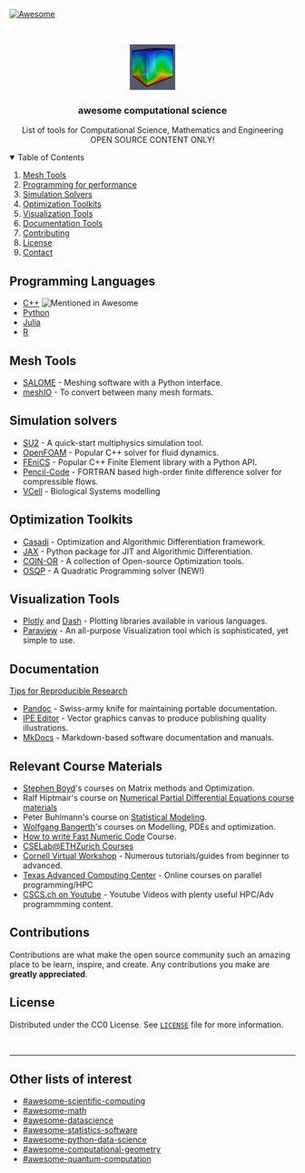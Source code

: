 <!-- PROJECT SHIELDS -->
<!--
*** I'm using markdown "reference style" links for readability.
*** Reference links are enclosed in brackets [ ] instead of parentheses ( ).
*** See the bottom of this document for the declaration of the reference variables
*** for contributors-url, forks-url, etc. This is an optional, concise syntax you may use.
*** https://www.markdownguide.org/basic-syntax/#reference-style-links
-->
[![Awesome](https://awesome.re/badge.svg)](https://awesome.re)
<!-- [![Contributors][contributors-shield]][contributors-url]
[![Forks][forks-shield]][forks-url]
[![Stargazers][stars-shield]][stars-url]
[![Issues][issues-shield]][issues-url]
[![MIT License][license-shield]][license-url]

 -->

<!-- PROJECT LOGO -->
<br />
<p align="center">
  <a href="https://github.com/ashwin-nayak/awesome-computational-science">
    <img src="images/logo.png" alt="Logo" width="80" height="80">
  </a>

  <h3 align="center">awesome computational science</h3>

  <p align="center">
    List of tools for Computational Science, Mathematics and Engineering
    <br />
    OPEN SOURCE CONTENT ONLY!
    <!-- <br />
    <a href="https://github.com/ashwin-nayak/awesome-computational-science/issues">Contribute</a> -->
  </p>
</p>


<!-- TABLE OF CONTENTS -->
<details open="open">
  <summary>Table of Contents</summary>
  <ol>
    <li>
      <a href="#mesh-tools">Mesh Tools</a>
      <!-- <ul>
        <li><a href="#built-with">Built With</a></li>
      </ul> -->
    </li>
    <li><a href="#programming-for-performance">Programming for performance</a></li>
    <li><a href="#simulation-solvers">Simulation Solvers</a></li>
    <li><a href="#optimization-toolkits">Optimization Toolkits</a></li>
    <li><a href="#visualization-tools">Visualization Tools</a></li>
    <li><a href="#documentation-tools">Documentation Tools</a></li>
    <li><a href="#contributing">Contributing</a></li>
    <li><a href="#license">License</a></li>
    <li><a href="#contact">Contact</a></li>
    <!-- <li><a href="#acknowledgements">Acknowledgements</a></li> -->
  </ol>
</details>



<!-- GETTING STARTED -->
## Programming Languages
- [C++](https://github.com/fffaraz/awesome-cpp) ![Mentioned in Awesome <INSERT LIST NAME>](https://awesome.re/mentioned-badge.svg)
- [Python](https://github.com/TomNicholas/Python-for-Scientists)
- [Julia](https://github.com/SubhadityaMukherjee/awesomeJulia)
- [R]()


## Mesh Tools

- [SALOME](https://www.salome-platform.org/) - Meshing software with a Python interface.
- [meshIO](https://github.com/nschloe/meshio) - To convert between many mesh formats.



## Simulation solvers

- [SU2](https://su2code.github.io/) - A quick-start multiphysics simulation tool.
- [OpenFOAM](https://openfoam.org/) - Popular C++ solver for fluid dynamics.
- [FEniCS](https://fenicsproject.org/) - Popular C++ Finite Element library with a Python API.
- [Pencil-Code](https://github.com/pencil-code/pencil-code) - FORTRAN based high-order finite difference solver for compressible flows.
- [VCell](https://vcell.org/) - Biological Systems modelling


## Optimization Toolkits

- [Casadi](https://web.casadi.org/) - Optimization and Algorithmic Differentiation framework.
- [JAX](https://opensource.google/projects/jax) - Python package for JIT and Algorithmic Differentiation.
- [COIN-OR](https://www.coin-or.org/) - A collection of Open-source Optimization tools.
- [OSQP](https://osqp.org/) - A Quadratic Programming solver (NEW!)



## Visualization Tools

- [Plotly](https://plot.ly/python) and [Dash](https://dash.plot.ly/) - Plotting libraries available in various languages.
- [Paraview](https://www.paraview.org/) - An all-purpose Visualization tool which is sophisticated, yet simple to use. 



## Documentation
[Tips for Reproducible Research](https://nbis-reproducible-research.readthedocs.io/en/latest/)

- [Pandoc](https://pandoc.org/) - Swiss-army knife for maintaining portable documentation.
- [IPE Editor](http://ipe.otfried.org/) - Vector graphics canvas to produce publishing quality illustrations.
- [MkDocs](https://www.mkdocs.org/) - Markdown-based software documentation and manuals.
  

## Relevant Course Materials
- [Stephen Boyd](https://web.stanford.edu/~boyd/teaching.html)'s courses on Matrix methods and Optimization.
- Ralf Hiptmair's course on [Numerical Partial Differential Equations course materials](https://github.com/erickschulz/NPDECODES)
- Peter Buhlmann's course on [Statistical Modeling](https://stat.ethz.ch/lectures/as20/stat-modelling.php).
- [Wolfgang Bangerth](https://www.math.colostate.edu/~bangerth/teaching.html)'s courses on Modelling, PDEs and optimization.
- [How to write Fast Numeric Code](https://acl.inf.ethz.ch/teaching/fastcode/) Course. 
- [CSELab@ETHZurich Courses](https://www.cse-lab.ethz.ch/teaching/)
- [Cornell Virtual Workshop](https://cvw.cac.cornell.edu/topics) - Numerous tutorials/guides from beginner to advanced. 
- [Texas Advanced Computing Center](https://learn.tacc.utexas.edu/) - Online courses on parallel programming/HPC
- [CSCS.ch on Youtube](https://www.youtube.com/user/cscsch/playlists) - Youtube Videos with plenty useful HPC/Adv programmming content.


<!-- CONTRIBUTING -->
## Contributions

Contributions are what make the open source community such an amazing place to be learn, inspire, and create. Any contributions you make are **greatly appreciated**.



<!-- LICENSE -->
## License

Distributed under the CC0 License. See [`LICENSE`](https://github.com/ashwin-nayak/awesome-computational-science/blob/main/LICENSE.txt) file for more information.

<br />

---

## Other lists of interest

- [#awesome-scientific-computing](https://github.com/nschloe/awesome-scientific-computing) 
- [#awesome-math](https://github.com/rossant/awesome-math)
- [#awesome-datascience](https://github.com/academic/awesome-datascience)
- [#awesome-statistics-software](https://github.com/SNStatComp/awesome-official-statistics-software)
- [#awesome-python-data-science](https://github.com/krzjoa/awesome-python-data-science)
- [#awesome-computational-geometry](https://github.com/atkirtland/awesome-computational-geometry)
- [#awesome-quantum-computation](https://github.com/hsavit1/Awesome-Quantum-Computation)


<!-- MARKDOWN LINKS & IMAGES -->
<!-- https://www.markdownguide.org/basic-syntax/#reference-style-links -->
[contributors-shield]: https://img.shields.io/github/contributors/ashwin-nayak/awesome-computational-science.svg?style=for-the-badge
[contributors-url]: https://github.com/ashwin-nayak/awesome-computational-science/graphs/contributors
[forks-shield]: https://img.shields.io/github/forks/ashwin-nayak/awesome-computational-science.svg?style=for-the-badge
[forks-url]: https://github.com/ashwin-nayak/awesome-computational-science/network/members
[stars-shield]: https://img.shields.io/github/stars/ashwin-nayak/awesome-computational-science.svg?style=for-the-badge
[stars-url]: https://github.com/ashwin-nayak/awesome-computational-science/stargazers
[issues-shield]: https://img.shields.io/github/issues/ashwin-nayak/awesome-computational-science.svg?style=for-the-badge
[issues-url]: https://github.com/ashwin-nayak/awesome-computational-science/issues
[license-shield]: https://img.shields.io/github/license/ashwin-nayak/awesome-computational-science.svg?style=for-the-badge
[license-url]: https://github.com/ashwin-nayak/awesome-computational-science/blob/main/LICENSE.txt